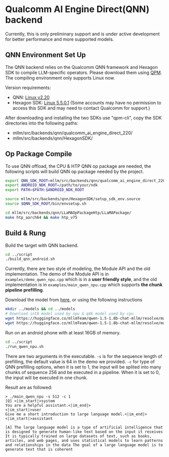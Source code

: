 # Qualcomm AI Engine Direct(QNN) backend

Currently, this is only preliminary support and is under active development for better performance and more supported models.

## QNN Environment Set Up
The QNN backend relies on the Qualcomm QNN framework and Hexagon SDK to compile LLM-specific operators. Please download them using [QPM](https://qpm.qualcomm.com/). The compiling environment only supports Linux now.

Version requirements:
* QNN: [Linux v2.20](https://qpm.qualcomm.com/#/main/tools/details/qualcomm_neural_processing_sdk)
* Hexagon SDK: [Linux 5.5.0.1](https://qpm.qualcomm.com/#/main/tools/details/HexagonSDK5.x)  (Some accounts may have no permission to access this SDK and may need to contact Qualcomm for support.)

After downloading and installing the two SDKs use "qpm-cli", copy the SDK directories into the following paths:
* mllm/src/backends/qnn/qualcomm_ai_engine_direct_220/
* mllm/src/backends/qnn/HexagonSDK/

## Op Package Compile

To use QNN offload, the CPU & HTP QNN op package are needed, the following scripts will build QNN op package needed by the project.

```bash
export QNN_SDK_ROOT=mllm/src/backends/qnn/qualcomm_ai_engine_direct_220/
export ANDROID_NDK_ROOT=/path/to/your/ndk
export PATH=$PATH:$ANDROID_NDK_ROOT

source mllm/src/backends/qnn/HexagonSDK/setup_sdk_env.source
source $QNN_SDK_ROOT/bin/envsetup.sh

cd mllm/src/backends/qnn/LLaMAOpPackageHtp/LLaMAPackage/
make htp_aarch64 && make htp_v75
```

## Build & Rung 

Build the target with QNN backend.

```bash
cd ../script
./build_qnn_android.sh
```

Currently, there are two style of modeling, the Module API and the old implementation. The demo of the Module API is in `examples/demo_qwen_npu.cpp` which is in a **user friendly style**, and the old implementation is in `examples/main_qwen_npu.cpp` which supports **the chunk pipeline prefilling**.

Download the model from [here](https://huggingface.co/mllmTeam/qwen-1.5-1.8b-chat-mllm/blob/main/), or using the following instructions

```bash
mkdir ../models && cd ../models
# Download int8 model used by npu & q4k model used by cpu
wget https://huggingface.co/mllmTeam/qwen-1.5-1.8b-chat-mllm/resolve/main/qwen-1.5-1.8b-chat-int8.mllm?download=true  -O qwen-1.5-1.8b-chat-int8.mllm
wget https://huggingface.co/mllmTeam/qwen-1.5-1.8b-chat-mllm/resolve/main/qwen-1.5-1.8b-chat-q4k.mllm?download=true  -O qwen-1.5-1.8b-chat-q4k.mllm
```

Run on an android phone with at least 16GB of memory.

```bash
cd ../script
./run_qwen_npu.sh
```

There are two arguments in the executable. `-s` is for the sequence length of prefilling, the default value is 64 in the demo we provided. `-c` for type of QNN prefilling options, when it is set to 1, the input will be splited into many chunks of sequence 256 and be executed in a pipeline. When it is set to 0, the input will be executed in one chunk.

Result are as followed:

```
> ./main_qwen_npu -s 512 -c 1
[Q] <|im_start|>system
You are a helpful assistant.<|im_end|>
<|im_start|>user
Give me a short introduction to large language model.<|im_end|>
<|im_start|>assistant

[A] The large language model is a type of artificial intelligence that is designed to generate human-like text based on the input it receives It is typically trained on large datasets of text, such as books, articles, and web pages, and uses statistical models to learn patterns and relationships in the data The goal of a large language model is to generate text that is coherent
```
